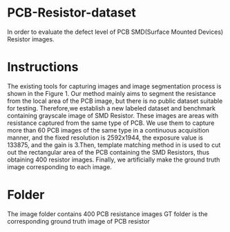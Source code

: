 # PCB-Resistor-dataset
In order to evaluate the defect level of PCB SMD(Surface Mounted Devices) Resistor images.

# Instructions
The existing tools for capturing images and image segmentation process is shown in the Figure 1. Our method mainly aims to segment the resistance from the local area of the PCB image, but there is no public dataset suitable for testing. Therefore,we establish a new labeled dataset and benchmark containing grayscale image of SMD Resistor. These images are areas with resistance captured from the same type of PCB.
We use them to capture more than 60 PCB images of the same type in a continuous acquisition manner, and the fixed resolution is 2592x1944, the exposure value is 133875, and the gain is 3.Then, template matching method in is used to cut out the rectangular area of the PCB containing the SMD Resistors, thus obtaining 400 resistor images. Finally, we artificially make the ground truth image corresponding to each image.
# Folder
The image folder contains 400 PCB resistance images  GT folder is the corresponding ground truth image of PCB resistor
